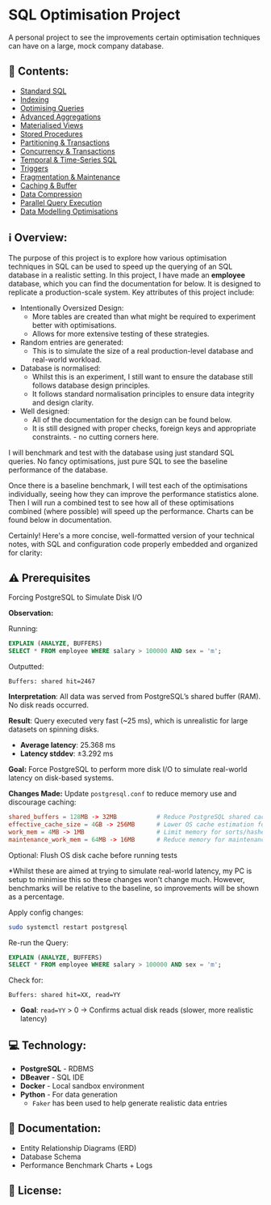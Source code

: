 # SQL Optimisation Project
A personal project to see the improvements certain optimisation techniques can have on a large, mock company database.

## 📖 Contents:
- [Standard SQL](docs/01_baseline_sql.md)
- [Indexing](docs/02_indexing.md)
- [Optimising Queries](docs/03_query_optimisation.md)
- [Advanced Aggregations](docs/04_advanced_aggregations.md)
- [Materialised Views](docs/05_materialised_views.md)
- [Stored Procedures](docs/06_stored_procedures.md)
- [Partitioning & Transactions](docs/07_partitioning_and_transactions.md)
- [Concurrency & Transactions](docs/08_concurrency_and_transactions.md)
- [Temporal & Time-Series SQL](docs/09_temporal_timeseries.md)
- [Triggers](docs/10_triggers.md)
- [Fragmentation & Maintenance](docs/11_fragmentation_and_maintenance.md)
- [Caching & Buffer](docs/12_caching_and_buffer.md)
- [Data Compression](docs/13_data_compression.md)
- [Parallel Query Execution](docs/14_parallel_query_execution.md)
- [Data Modelling Optimisations](docs/15_data_modelling_optimisations.md)

## ℹ️ Overview:
The purpose of this project is to explore how various optimisation techniques in SQL can be used to speed up the querying of an SQL database in a realistic setting.
In this project, I have made an **employee** database, which you can find the documentation for below. It is designed to replicate a production-scale system. Key attributes of this project include:
- Intentionally Oversized Design:
  * More tables are created than what might be required to experiment better with optimisations.
  * Allows for more extensive testing of these strategies.
- Random entries are generated:
  * This is to simulate the size of a real production-level database and real-world workload.
- Database is normalised:
  * Whilst this is an experiment, I still want to ensure the database still follows database design principles.
  * It follows standard normalisation principles to ensure data integrity and design clarity.
- Well designed:
  * All of the documentation for the design can be found below.
  * It is still designed with proper checks, foreign keys and appropriate constraints. - no cutting corners here.

I will benchmark and test with the database using just standard SQL queries. No fancy optimisations, just pure SQL to see the baseline performance of the database.

Once there is a baseline benchmark, I will test each of the optimisations individually, seeing how they can improve the performance statistics alone. Then I will run a combined test to see how all of these optimisations combined (where possible) will speed up the performance. Charts can be found below in documentation.

Certainly! Here's a more concise, well-formatted version of your technical notes, with SQL and configuration code properly embedded and organized for clarity:

## ⚠️ Prerequisites
Forcing PostgreSQL to Simulate Disk I/O

**Observation:**

Running:
```sql
EXPLAIN (ANALYZE, BUFFERS)
SELECT * FROM employee WHERE salary > 100000 AND sex = 'm';
```

Outputted:
```
Buffers: shared hit=2467
```

**Interpretation**:
All data was served from PostgreSQL’s shared buffer (RAM). No disk reads occurred.

**Result**:
Query executed very fast (~25 ms), which is unrealistic for large datasets on spinning disks.
* **Average latency**: 25.368 ms
* **Latency stddev**: ±3.292 ms

**Goal:**
Force PostgreSQL to perform more disk I/O to simulate real-world latency on disk-based systems.

**Changes Made:**
Update `postgresql.conf` to reduce memory use and discourage caching:
```conf
shared_buffers = 128MB -> 32MB           # Reduce PostgreSQL shared cache
effective_cache_size = 4GB -> 256MB      # Lower OS cache estimation for planner
work_mem = 4MB -> 1MB                    # Limit memory for sorts/hashes to force spills
maintenance_work_mem = 64MB -> 16MB      # Reduce memory for maintenance operations
```
Optional: Flush OS disk cache before running tests

*Whilst these are aimed at trying to simulate real-world latency, my PC is setup to minimise this so these changes won't change much. However, benchmarks will be relative to the baseline, so improvements will be shown as a percentage.

Apply config changes:
```bash
sudo systemctl restart postgresql
```

Re-run the Query:
```sql
EXPLAIN (ANALYZE, BUFFERS)
SELECT * FROM employee WHERE salary > 100000 AND sex = 'm';
```

Check for:
```
Buffers: shared hit=XX, read=YY
```

* **Goal**: `read=YY` > 0
  → Confirms actual disk reads (slower, more realistic latency)

## 💻 Technology:
- **PostgreSQL** - RDBMS
- **DBeaver** - SQL IDE
- **Docker** - Local sandbox environment
- **Python** - For data generation
  * ```Faker``` has been used to help generate realistic data entries

## 📂 Documentation:
- Entity Relationship Diagrams (ERD)
- Database Schema
- Performance Benchmark Charts + Logs

## 📄 License:
